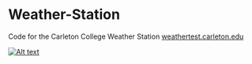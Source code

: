 # Weather-Station

Code for the Carleton College Weather Station
<a href="http://weathertest.carleton.edu/index.php"> weathertest.carleton.edu </a>

[![Alt text](https://img.youtube.com/vi/VID/0.jpg)](https://www.youtube.com/watch?v=xpv3WDESVF0&feature=youtu.be=VID)

